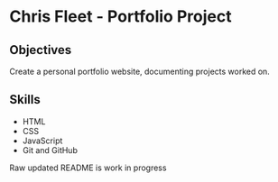 Chris Fleet - Portfolio Project
===================

## Objectives

Create a personal portfolio website, documenting projects worked on.

## Skills

* HTML
* CSS
* JavaScript
* Git and GitHub

Raw updated README is work in progress